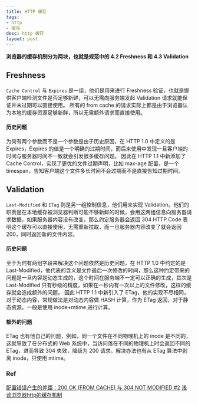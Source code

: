 ```yaml
---
title: HTTP 缓存
tags:
- http
- 缓存
desc: http 缓存
layout: post
---
```


**浏览器的缓存机制分为两块，也就是规范中的 4.2 Freshness 和 4.3 Validation**

## Freshness
`Cache Control` 与 `Expires` 是一组，他们是用来进行 Freshness 验证，也就是提供客户端检测文件是否足够新鲜，可以无需向服务端发起 Validation 请求就能保证并未过期可以直接使用。
所有的 from cache 的请求实际上都是由于浏览器认为本地的缓存资源足够新鲜，所以无需额外请求而直接使用。
<!-- more -->
#### 历史问题
为何有两个参数而不是一个参数是由于历史原因，在 HTTP 1.0 中定义的是 Expires，Expires 的值是一个明确的过期时间，而后来使用中发现一旦客户端的时间与服务器时间不一致就会引发很多缓存问题。
因此在 HTTP 1.1 中新添加了 Cache Control，实现了更优的文件过期声明，比如 max-age 配置，是一个 timespan，告知客户端这个文件多长时间不会过期而不是直接告知过期时间。

## Validation
`Last-Modified` 和 `ETag` 则是另一组控制信息，他们用来实现 Validation。他们的职责是在本地缓存被浏览器判断可能不够新鲜的时候，会用这两组信息向服务器请求数据，如果服务器内容没有改变，那么约定服务器会返回 304 HTTP Code 表明这个缓存可以直接使用，无需重新拉取，而一旦服务器内容改变了就会返回 200，同时返回新的文件内容。

#### 历史问题
至于为何有两组字段来解决这个问题依然是历史问题，在 HTTP 1.0 中约定的是 Last-Modified，他代表的含义是文件最后一次修改的时间，那么这种约定带来的问题是一旦内容是动态生成的，这个时间在服务端不一定可以正确的生成，其次是 Last-Modified 只有秒级的精度，如果在一秒内有一次以上的文件修改，这样的缓存就会造成额外的问题。
因此 HTTP 1.1 中新引入了 ETag，他的实现不尽相同，对于动态内容，常规做法是对动态内容做 HASH 计算，作为 ETag 返回，对于静态资源，一般是使用 inode+mtime 进行计算。

#### 额外的问题
ETag 也有他自己的问题，例如，同一个文件在不同物理机上的 inode 是不同的，这就导致了在分布式的 Web 系统中，当访问落在不同的物理机上时会返回不同的 ETag，进而导致 304 失效，降级为 200 请求。解决办法也有从 ETag 算法中剥离 inode，只使用 mtime。

### Ref
[配置错误产生的差距：200 OK (FROM CACHE) 与 304 NOT MODIFIED #2](https://div.io/topic/854)
[浅谈浏览器http的缓存机制](https://www.cnblogs.com/vajoy/p/5341664.html)
